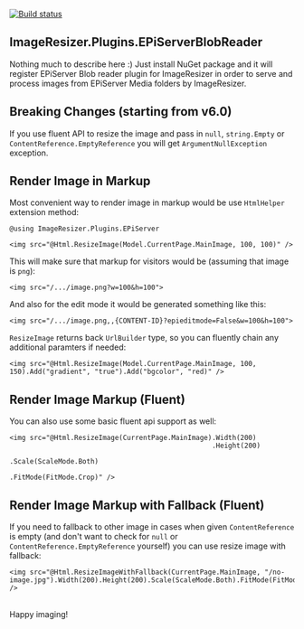 [![Build status](https://ci.appveyor.com/api/projects/status/10j0nkukch6y5jyf?svg=true)](https://ci.appveyor.com/project/ValdisIljuconoks/imageresizer-plugins-episerverblobreader)

## ImageResizer.Plugins.EPiServerBlobReader


Nothing much to describe here :)
Just install NuGet package and it will register EPiServer Blob reader plugin for ImageResizer in order to serve and process images from EPiServer Media folders by ImageResizer.


## Breaking Changes (starting from v6.0)

If you use fluent API to resize the image and pass in `null`, `string.Empty` or `ContentReference.EmptyReference` you will get `ArgumentNullException` exception.

## Render Image in Markup
Most convenient way to render image in markup would be use `HtmlHelper` extension method:

```
@using ImageResizer.Plugins.EPiServer

<img src="@Html.ResizeImage(Model.CurrentPage.MainImage, 100, 100)" />
```

This will make sure that markup for visitors would be (assuming that image is `png`):

```
<img src="/.../image.png?w=100&h=100">
```

And also for the edit mode it would be generated something like this:

```
<img src="/.../image.png,,{CONTENT-ID}?epieditmode=False&w=100&h=100">
```

`ResizeImage` returns back `UrlBuilder` type, so you can fluently chain any additional paramters if needed:

```
<img src="@Html.ResizeImage(Model.CurrentPage.MainImage, 100, 150).Add("gradient", "true").Add("bgcolor", "red)" />
```

## Render Image Markup (Fluent)
You can also use some basic fluent api support as well:

```
<img src="@Html.ResizeImage(CurrentPage.MainImage).Width(200)
                                                  .Height(200)
                                                  .Scale(ScaleMode.Both)
                                                  .FitMode(FitMode.Crop)" />
```

## Render Image Markup with Fallback (Fluent)

If you need to fallback to other image in cases when given `ContentReference` is empty (and don't want to check for `null` or `ContentReference.EmptyReference` yourself) you can use resize image with fallback:

```
<img src="@Html.ResizeImageWithFallback(CurrentPage.MainImage, "/no-image.jpg").Width(200).Height(200).Scale(ScaleMode.Both).FitMode(FitMode.Crop)" />
```


<br/>
Happy imaging!
